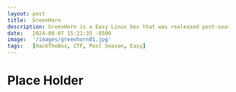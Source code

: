 ```yaml
---
layout: post
title:  GreenHorn
description: GreenHorn is a Easy Linux box that was realeased post-season of Season 5. It does something, pleace holder...
date:   2024-08-07 15:21:35 -0500
image:  '/images/greenhorn01.jpg'
tags:   [HackTheBox, CTF, Post Season, Easy]
---
```

# Place Holder